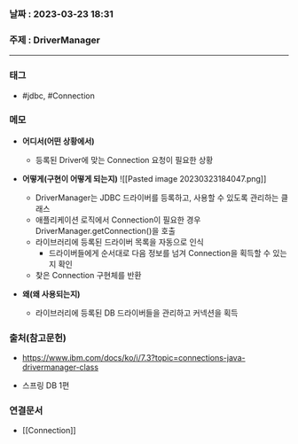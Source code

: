 ### 날짜 : 2023-03-23 18:31
### 주제 : DriverManager
---
### 태그
* #jdbc, #Connection

### 메모
* **어디서(어떤 상황에서)**
	* 등록된 Driver에 맞는 Connection 요청이 필요한 상황
	
* **어떻게(구현이 어떻게 되는지)**
		![[Pasted image 20230323184047.png]]
	 * DriverManager는 JDBC 드라이버를 등록하고, 사용할 수 있도록 관리하는 클래스
	 * 애플리케이션 로직에서 Connection이 필요한 경우 DriverManager.getConnection()을 호출
	* 라이브러리에 등록된 드라이버 목록을 자동으로 인식
		* 드라이버들에게 순서대로 다음 정보를 넘겨 Connection을 획득할 수 있는지 확인
	* 찾은 Connection 구현체를 반환

* **왜(왜 사용되는지)**
	* 라이브러리에 등록된 DB 드라이버들을 관리하고 커넥션을 획득

### 출처(참고문헌)
-  https://www.ibm.com/docs/ko/i/7.3?topic=connections-java-drivermanager-class
* 스프링 DB 1편

### 연결문서
- [[Connection]]